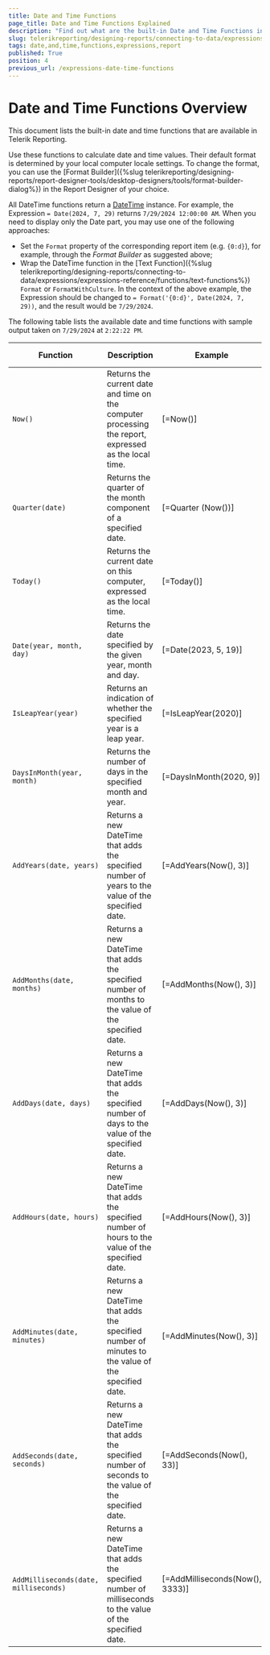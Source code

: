 ```yaml
---
title: Date and Time Functions
page_title: Date and Time Functions Explained
description: "Find out what are the built-in Date and Time Functions in Telerik Reporting and how to use them in expressions in reports."
slug: telerikreporting/designing-reports/connecting-to-data/expressions/expressions-reference/functions/date-and-time-functions
tags: date,and,time,functions,expressions,report
published: True
position: 4
previous_url: /expressions-date-time-functions
---
```


# Date and Time Functions Overview

This document lists the built-in date and time functions that are available in Telerik Reporting.

Use these functions to calculate date and time values. Their default format is determined by your local computer locale settings. To change the format, you can use the [Format Builder]({%slug telerikreporting/designing-reports/report-designer-tools/desktop-designers/tools/format-builder-dialog%}) in the Report Designer of your choice.

All DateTime functions return a [DateTime](https://learn.microsoft.com/en-us/dotnet/api/system.datetime) instance. For example, the Expression `= Date(2024, 7, 29)` returns `7/29/2024 12:00:00 AM`. When you need to display only the Date part, you may use one of the following approaches:

* Set the `Format` property of the corresponding report item (e.g. `{0:d}`), for example, through the _Format Builder_ as suggested above;
* Wrap the DateTime function in the [Text Function]({%slug telerikreporting/designing-reports/connecting-to-data/expressions/expressions-reference/functions/text-functions%}) `Format` or `FormatWithCulture`. In the context of the above example, the Expression should be changed to `= Format('{0:d}', Date(2024, 7, 29))`, and the result would be `7/29/2024`.

The following table lists the available date and time functions with sample output taken on `7/29/2024` at `2:22:22 PM`.

| Function | Description | Example | Sample Output |
| ------ | ------ | ------ | ------ |
| `Now()` |Returns the current date and time on the computer processing the report, expressed as the local time.| [=Now()]|7/29/2024 2:22:22 PM|
| `Quarter(date)` |Returns the quarter of the month component of a specified date.| [=Quarter (Now())]|3|
| `Today()` |Returns the current date on this computer, expressed as the local time.| [=Today()]|7/29/2024 12:00:00 AM|
| `Date(year, month, day)` |Returns the date specified by the given year, month and day.| [=Date(2023, 5, 19)]|5/19/2023 12:00:00 AM|
| `IsLeapYear(year)` |Returns an indication of whether the specified year is a leap year.| [=IsLeapYear(2020)]|True|
| `DaysInMonth(year, month)` |Returns the number of days in the specified month and year.| [=DaysInMonth(2020, 9)]|30|
| `AddYears(date, years)` |Returns a new DateTime that adds the specified number of years to the value of the specified date.| [=AddYears(Now(), 3)]|7/29/2027 2:22:22 PM|
| `AddMonths(date, months)` |Returns a new DateTime that adds the specified number of months to the value of the specified date.| [=AddMonths(Now(), 3)]|10/29/2024 2:22:22 PM|
| `AddDays(date, days)` |Returns a new DateTime that adds the specified number of days to the value of the specified date.| [=AddDays(Now(), 3)]|8/1/2024 2:22:22 PM|
| `AddHours(date, hours)` |Returns a new DateTime that adds the specified number of hours to the value of the specified date.| [=AddHours(Now(), 3)]|7/29/2024 5:22:22 PM|
| `AddMinutes(date, minutes)` |Returns a new DateTime that adds the specified number of minutes to the value of the specified date.| [=AddMinutes(Now(), 3)]|7/29/2024 2:25:22 PM|
| `AddSeconds(date, seconds)` |Returns a new DateTime that adds the specified number of seconds to the value of the specified date.| [=AddSeconds(Now(), 33)]|7/29/2024 2:22:55 PM|
| `AddMilliseconds(date, milliseconds)` |Returns a new DateTime that adds the specified number of milliseconds to the value of the specified date.| [=AddMilliseconds(Now(), 3333)]|7/29/2024 2:22:25 PM|
